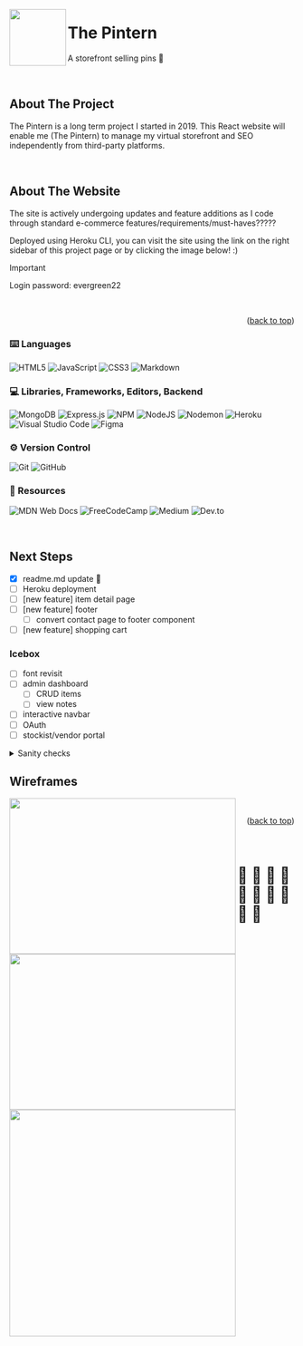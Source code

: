 <!-- Improved compatibility of back to top link: See: https://github.com/othneildrew/Best-README-Template/pull/73 -->
<a name="readme-top"></a>

<!-- PROJECT LOGO -->
<img align="left" width="100" height="100" src="https://the-pintern.s3.us-east-2.amazonaws.com/assets/logo-icon-alt.png">

<div align="left">
  </a>
  <h1>The Pintern</h1>
  <p align="left">
A storefront selling pins 🧷
</div>
<br/>

<!-- ABOUT THE PROJECT -->
## About The Project

The Pintern is a long term project I started in 2019. This React website will enable me (The Pintern) to manage my virtual storefront and SEO independently from third-party platforms.

<br/>

## About The Website
The site is actively undergoing updates and feature additions as I code through standard e-commerce features/requirements/must-haves?????

Deployed using Heroku CLI, you can visit the site using the link on the right sidebar of this project page or by clicking the image below! :)
</br>

> [!IMPORTANT]  
> Login password: evergreen22

</br>

<p align="right">(<a href="#readme-top">back to top</a>)</p>



###  ⌨️ Languages
![HTML5](https://img.shields.io/badge/html5-%23E34F26.svg?style=for-the-badge&logo=html5&logoColor=white)
![JavaScript](https://img.shields.io/badge/javascript-%23323330.svg?style=for-the-badge&logo=javascript&logoColor=%23F7DF1E)
![CSS3](https://img.shields.io/badge/css3-%231572B6.svg?style=for-the-badge&logo=css3&logoColor=white)
![Markdown](https://img.shields.io/badge/markdown-%23000000.svg?style=for-the-badge&logo=markdown&logoColor=white)
</br>


### 💻  Libraries, Frameworks, Editors, Backend

![MongoDB](https://img.shields.io/badge/MongoDB-%234ea94b.svg?style=for-the-badge&logo=mongodb&logoColor=white)
![Express.js](https://img.shields.io/badge/express.js-%23404d59.svg?style=for-the-badge&logo=express&logoColor=%2361DAFB)
![NPM](https://img.shields.io/badge/NPM-%23CB3837.svg?style=for-the-badge&logo=npm&logoColor=white)
![NodeJS](https://img.shields.io/badge/node.js-6DA55F?style=for-the-badge&logo=node.js&logoColor=white)
![Nodemon](https://img.shields.io/badge/NODEMON-%23323330.svg?style=for-the-badge&logo=nodemon&logoColor=%BBDEAD)
![Heroku](https://img.shields.io/badge/heroku-%23430098.svg?style=for-the-badge&logo=heroku&logoColor=white)
![Visual Studio Code](https://img.shields.io/badge/Visual%20Studio%20Code-0078d7.svg?style=for-the-badge&logo=visual-studio-code&logoColor=white)
![Figma](https://img.shields.io/badge/figma-%23F24E1E.svg?style=for-the-badge&logo=figma&logoColor=white)
</br>

### ⚙️ Version Control
![Git](https://img.shields.io/badge/git-%23F05033.svg?style=for-the-badge&logo=git&logoColor=white)
![GitHub](https://img.shields.io/badge/github-%23121011.svg?style=for-the-badge&logo=github&logoColor=white)
</br>

### 🔎 Resources
![MDN Web Docs](https://img.shields.io/badge/MDN_Web_Docs-black?style=for-the-badge&logo=mdnwebdocs&logoColor=white)
![FreeCodeCamp](https://img.shields.io/badge/Freecodecamp-%23123.svg?&style=for-the-badge&logo=freecodecamp&logoColor=green)
![Medium](https://img.shields.io/badge/Medium-12100E?style=for-the-badge&logo=medium&logoColor=white)
![Dev.to](https://img.shields.io/badge/Medium-12100E?style=for-the-badge&logo=medium&logoColor=white)

</br>

<!-- NEXT STEPS -->
## Next Steps

- [x] readme.md update :tada:
- [ ] Heroku deployment
- [ ] [new feature] item detail page
- [ ] [new feature] footer
  - [ ] convert contact page to footer component
- [ ] [new feature] shopping cart
<!-- look up git commit tags and github projects tags -->

### Icebox
- [ ] font revisit
- [ ] admin dashboard
  - [ ] CRUD items
  - [ ] view notes
- [ ] interactive navbar
- [ ] OAuth
- [ ] stockist/vendor portal
  
<details>
<summary>Sanity checks</summary>

- [ ] https://github.com/octo-org/octo-repo/issues/740
- [ ] https://github.com/octo-org/octo-repo/issues/740
- [ ] https://github.com/octo-org/octo-repo/issues/740
- [ ] https://github.com/octo-org/octo-repo/issues/740
- [ ] https://github.com/octo-org/octo-repo/issues/740
</details>




## Wireframes
<p>
<img align="left" width="400" height="275" src="https://the-pintern.s3.us-east-2.amazonaws.com/assets/wireframes/lowFidelity-ShopPage.png">

<p>

<img align="left" width="400" height="275" src="https://the-pintern.s3.us-east-2.amazonaws.com/assets/wireframes/highFidelity-ShopPage.png">

<p>

<img align="left" width="400" height="400" src="https://the-pintern.s3.us-east-2.amazonaws.com/assets/wireframes/lowFidelity-AboutPage.png">

</p>

</br>


<p align="right">(<a href="#readme-top">back to top</a>)</p>

</br>

<p align="center">
<h1>🧷 🧷 🧷 🧷 🧷 🧷 🧷 🧷 🧷 🧷</h1>
</p>